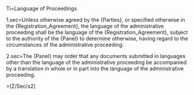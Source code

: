 Ti=Language of Proceedings

1.sec=Unless otherwise agreed by the {Parties}, or specified otherwise in the {Registration_Agreement}, the language of the administrative proceeding shall be the language of the {Registration_Agreement}, subject to the authority of the {Panel} to determine otherwise, having regard to the circumstances of the administrative proceeding.

2.sec=The {Panel} may order that any documents submitted in languages other than the language of the administrative proceeding be accompanied by a translation in whole or in part into the language of the administrative proceeding.

=[Z/Sec/s2]
